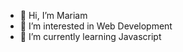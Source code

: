 - 👋 Hi, I’m Mariam
- 👀 I’m interested in Web Development
- 🌱 I’m currently learning Javascript


<!---
MariamTechie/MariamTechie is a ✨ special ✨ repository because its `README.md` (this file) appears on your GitHub profile.
You can click the Preview link to take a look at your changes.
--->
